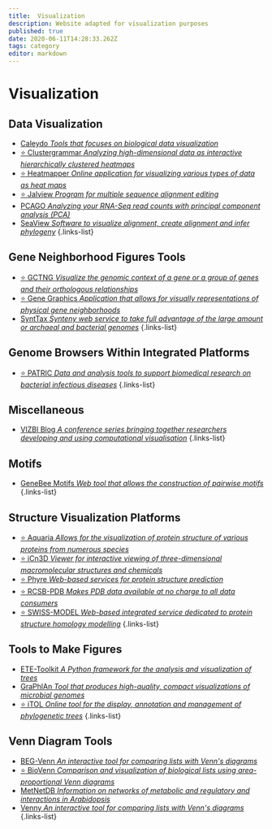 ```yaml
---
title:  Visualization
description: Website adapted for visualization purposes
published: true
date: 2020-06-11T14:28:33.262Z
tags: category
editor: markdown
---
```


# Visualization

## Data Visualization

- [Caleydo *Tools that focuses on biological data visualization*](https://vdclab-wiki.herokuapp.com/en/visualization/data-visualization/Caleydo)
- [:star: Clustergrammar *Analyzing high-dimensional data as interactive hierarchically clustered heatmaps*](https://vdclab-wiki.herokuapp.com/en/visualization/data-visualization/Clustergrammar)
- [:star: Heatmapper *Online application for visualizing various types of data as heat maps*](https://vdclab-wiki.herokuapp.com/en/visualization/data-visualization/Heatmapper)
- [:star: Jalview *Program for multiple sequence alignment editing*](https://vdclab-wiki.herokuapp.com/en/visualization/data-visualization/Jalview)
- [PCAGO *Analyzing your RNA-Seq read counts with principal component analysis (PCA)*](https://vdclab-wiki.herokuapp.com/en/visualization/data-visualization/PCAGO)
- [SeaView *Software to visualize alignment, create alignment and infer phylogeny*](https://vdclab-wiki.herokuapp.com/en/visualization/data-visualization/PRABI-Doua-SeaView)
{.links-list}

## Gene Neighborhood Figures Tools

- [:star: GCTNG *Visualize the genomic context of a gene or a group of genes and their orthologous relationships*](https://vdclab-wiki.herokuapp.com/en/visualization/gene-neighborhood/GCTNG)
- [:star: Gene Graphics *Application that allows for visually representations of physical gene neighborhoods*](https://vdclab-wiki.herokuapp.com/en/visualization/gene-neighborhood/Gene-Graphics)
- [SyntTax *Synteny web service to take full advantage of the large amount or archaeal and bacterial genomes*](https://vdclab-wiki.herokuapp.com/en/visualization/gene-neighborhood/SyntTax)
{.links-list}

## Genome Browsers Within Integrated Platforms

- [:star: PATRIC *Data and analysis tools to support biomedical research on bacterial infectious diseases*](https://vdclab-wiki.herokuapp.com/databases/bacterial_databases/patric/)
{.links-list}

## Miscellaneous

- [VIZBI Blog *A conference series bringing together researchers developing and using computational visualisation*](https://vdclab-wiki.herokuapp.com/en/visualization/miscellaneous/VIZBI-Blog)
{.links-list}

## Motifs

- [GeneBee Motifs *Web tool that allows the construction of pairwise motifs*](https://vdclab-wiki.herokuapp.com/en/visualization/motifs/GeneBee-Motifs)
{.links-list}

## Structure Visualization Platforms 

- [:star: Aquaria *Allows for the visualization of protein structure of various proteins from numerous species*](https://vdclab-wiki.herokuapp.com/en/structure/visualization-platforms/Aquaria)
- [:star: iCn3D *Viewer for interactive viewing of three-dimensional macromolecular structures and chemicals*](https://vdclab-wiki.herokuapp.com/en/structure/visualization-platforms/iCn3D)
- [:star: Phyre *Web-based services for protein structure prediction*](https://vdclab-wiki.herokuapp.com/en/structure/visualization-platforms/Phyre)
- [:star: RCSB-PDB *Makes PDB data available at no charge to all data consumers*](https://vdclab-wiki.herokuapp.com/en/structure/visualization-platforms/RCSB-PDB)
- [:star: SWISS-MODEL *Web-based integrated service dedicated to protein structure homology modelling*](https://vdclab-wiki.herokuapp.com/en/structure/visualization-platforms/SWISS-MODEL)
{.links-list}

## Tools to Make Figures

- [ETE-Toolkit *A Python framework for the analysis and visualization of trees*](https://vdclab-wiki.herokuapp.com/en/visualization/tools-to-make-figures/ETE-Toolkit)
- [GraPhlAn *Tool that produces high-quality, compact visualizations of microbial genomes*](https://vdclab-wiki.herokuapp.com/en/phylogeny/tools/GraPhlAn)
- [:star: iTOL *Online tool for the display, annotation and management of phylogenetic trees*](https://vdclab-wiki.herokuapp.com/en/visualization/tools-to-make-figures/iTOL)
{.links-list}

## Venn Diagram Tools

- [BEG-Venn *An interactive tool for comparing lists with Venn's diagrams*](https://vdclab-wiki.herokuapp.com/en/tools/venn-diagram/BEG-Venn)
- [:star: BioVenn *Comparison and visualization of biological lists using area-proportional Venn diagrams*](https://vdclab-wiki.herokuapp.com/en/tools/venn-diagram/BioVenn)
- [MetNetDB *Information on networks of metabolic and regulatory and interactions in Arabidopsis*](https://vdclab-wiki.herokuapp.com/tools/analysis/MetNetDB)
- [Venny *An interactive tool for comparing lists with Venn's diagrams*](https://vdclab-wiki.herokuapp.com/tools/venn-diagram/Venny/)
{.links-list}